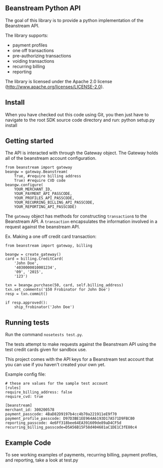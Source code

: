 ## Beanstream Python API

The goal of this library is to provide a python implementation of the
Beanstream API.

The library supports:

 * payment profiles
 * one off transactions
 * pre-authorizing transactions
 * voiding transactions
 * recurring billing
 * reporting

The library is licensed under the Apache 2.0 license
(http://www.apache.org/licenses/LICENSE-2.0).

## Install
When you have checked out this code using Git, you then just have to navigate to the root SDK source code directory and run:
    python setup.py install

## Getting started

The API is interacted with through the Gateway object. The Gateway holds all of
the beanstream account configuration.

    from beanstream import gateway
    beangw = gateway.Beanstream(
        True, #require billing address
        True) #require CVD code
    beangw.configure(
        YOUR_MERCHANT_ID,
        YOUR_PAYMENT_API_PASSCODE,
		YOUR_PROFILES_API_PASSCODE,
		YOUR_RECURRING_BILLING_API_PASSCODE,
		YOUR_REPORTING_API_PASSCODE)

The `gateway` object has methods for constructing `transaction`s to the
Beanstream API. A `transaction` encapsulates the information involved in a
request against the beanstream API.

Ex. Making a one off credit card transaction:

    from beanstream import gateway, billing
    
    beangw = create_gateway()
    card = billing.CreditCard(
        'John Doe',
        '4030000010001234',
        '09', '2015',
        '123')
    
    txn = beangw.purchase(50, card, self.billing_address)
    txn.set_comments('$50 Frobinator for John Doe')
    resp = txn.commit()
    
    if resp.approved():
        ship_frobinator('John Doe')


## Running tests

Run the command `nosetests test.py`.

The tests attempt to make requests against the Beanstream API using the test
credit cards given for sandbox use.

This project comes with the API keys for a Beanstream test account that you can use if you haven't created your own yet.

Example config file:

    # these are values for the sample test account
    [rules]
    require_billing_address: false
    require_cvd: true

    [beanstream]
    merchant_id: 300200578
    payment_passcode: 4BaD82D9197b4cc4b70a221911eE9f70
    payment_profile_passcode: D97D3BE1EE964A6193D17A571D9FBC80
    reporting_passcode: 4e6Ff318bee64EA391609de89aD4CF5d
    recurring_billing_passcode=D5A56B15F58d404681aC1DE1C3fE80c4

## Example Code
To see working examples of payments, recurring billing, payment profiles, and reporting, take a look at test.py
